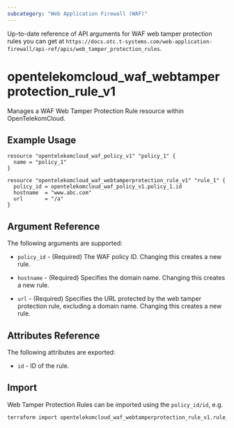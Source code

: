 ```yaml
---
subcategory: "Web Application Firewall (WAF)"
---
```


Up-to-date reference of API arguments for WAF web tamper protection rules you can get at
`https://docs.otc.t-systems.com/web-application-firewall/api-ref/apis/web_tamper_protection_rules`.

# opentelekomcloud_waf_webtamperprotection_rule_v1

Manages a WAF Web Tamper Protection Rule resource within OpenTelekomCloud.

## Example Usage

```hcl
resource "opentelekomcloud_waf_policy_v1" "policy_1" {
  name = "policy_1"
}

resource "opentelekomcloud_waf_webtamperprotection_rule_v1" "rule_1" {
  policy_id = opentelekomcloud_waf_policy_v1.policy_1.id
  hostname  = "www.abc.com"
  url       = "/a"
}
```

## Argument Reference

The following arguments are supported:

* `policy_id` - (Required) The WAF policy ID. Changing this creates a new rule.

* `hostname` - (Required) Specifies the domain name. Changing this creates a new rule.

* `url` - (Required) Specifies the URL protected by the web tamper protection rule, excluding a domain name. Changing this creates a new rule.

## Attributes Reference

The following attributes are exported:

* `id` - ID of the rule.

## Import

Web Tamper Protection Rules can be imported using the `policy_id/id`, e.g.

```sh
terraform import opentelekomcloud_waf_webtamperprotection_rule_v1.rule_1 ff95e71c8ae74eba9887193ab22c5757/7117d38e4c8f4624a505-bd96b97d024c
```
